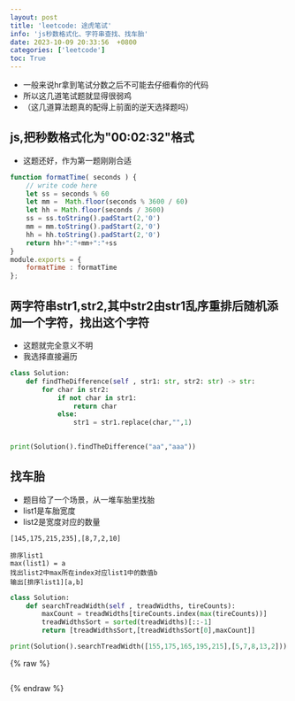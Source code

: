```yaml
---
layout: post
title: 'leetcode: 途虎笔试'
info: 'js秒数格式化、字符串查找、找车胎'
date: 2023-10-09 20:33:56  +0800
categories: ['leetcode']
toc: True
---
```




- 一般来说hr拿到笔试分数之后不可能去仔细看你的代码
- 所以这几道笔试题就显得很弱鸡
- （这几道算法题真的配得上前面的逆天选择题吗）




## js,把秒数格式化为"00:02:32"格式

- 这题还好，作为第一题刚刚合适

```js
function formatTime( seconds ) {
    // write code here
    let ss = seconds % 60
    let mm =  Math.floor(seconds % 3600 / 60)
    let hh = Math.floor(seconds / 3600)
    ss = ss.toString().padStart(2,'0')
    mm = mm.toString().padStart(2,'0')
    hh = hh.toString().padStart(2,'0')
    return hh+":"+mm+":"+ss
}
module.exports = {
    formatTime : formatTime
};
```





## 两字符串str1,str2,其中str2由str1乱序重排后随机添加一个字符，找出这个字符

- 这题就完全意义不明
- 我选择直接遍历

```py
class Solution:
    def findTheDifference(self , str1: str, str2: str) -> str:
        for char in str2:
            if not char in str1:
                return char
            else:
                str1 = str1.replace(char,"",1)
    

print(Solution().findTheDifference("aa","aaa"))
```


## 找车胎

- 题目给了一个场景，从一堆车胎里找胎
- list1是车胎宽度
- list2是宽度对应的数量

```
[145,175,215,235],[8,7,2,10]

排序list1
max(list1) = a
找出list2中max所在index对应list1中的数值b
输出[排序list1][a,b]
```


```py
class Solution:
    def searchTreadWidth(self , treadWidths, tireCounts):
        maxCount = treadWidths[tireCounts.index(max(tireCounts))]
        treadWidthsSort = sorted(treadWidths)[::-1]
        return [treadWidthsSort,[treadWidthsSort[0],maxCount]]

print(Solution().searchTreadWidth([155,175,165,195,215],[5,7,8,13,2]))
```



{% raw %}
```
```
{% endraw %}


<!--![引入图片]({{site.url}}/image/leetcode/2023-10-09-tuhu/image_1.jpg) -->